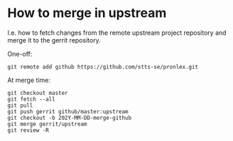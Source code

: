 # How to merge in upstream

I.e. how to fetch changes from the remote upstream project repository and merge it to the gerrit repository.

One-off:
```
git remote add github https://github.com/stts-se/pronlex.git
```

At merge time:
```
git checkout master
git fetch --all
git pull
git push gerrit github/master:upstream
git checkout -b 202Y-MM-DD-merge-github
git merge gerrit/upstream
git review -R
```
